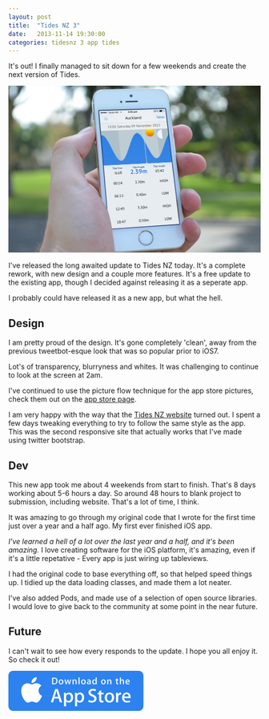 ```yaml
---
layout: post
title:  "Tides NZ 3"
date:   2013-11-14 19:30:00
categories: tidesnz 3 app tides
---
```


It's out! I finally managed to sit down for a few weekends and create the next version of Tides.

![Tides NZ Hand Shot](/img/tides-nz-3-hand.jpg "Tides NZ Hand")

I've released the long awaited update to Tides NZ today. It's a complete rework, with new design and a couple more features. It's a free update to the existing app, though I decided against releasing it as a seperate app.

I probably could have released it as a new app, but what the hell.

## Design
I am pretty proud of the design. It's gone completely 'clean', away from the previous tweetbot-esque look that was so popular prior to iOS7. 

Lot's of transparency, blurryness and whites. It was challenging to continue to look at the screen at 2am.

I've continued to use the picture flow technique for the app store pictures, check them out on the [app store page](https://itunes.apple.com/nz/app/tides-nz/id521561961?mt=8).

I am very happy with the way that the [Tides NZ website](http://tidesapp.co.nz) turned out. I spent a few days tweaking everything to try to follow the same style as the app. This was the second responsive site that actually works that I've made using twitter bootstrap.

## Dev

This new app took me about 4 weekends from start to finish. That's 8 days working about 5-6 hours a day. So around 48 hours to blank project to submission, including website. That's a lot of time, I think.

It was amazing to go through my original code that I wrote for the first time just over a year and a half ago. My first ever finished iOS app.

<em>I've learned a hell of a lot over the last year and a half, and it's been amazing.</em> I love creating software for the iOS platform, it's amazing, even if it's a little repetative - Every app is just wiring up tableviews.

I had the original code to base everything off, so that helped speed things up. I tidied up the data loading classes, and made them a lot neater. 

I've also added Pods, and made use of a selection of open source libraries. I would love to give back to the community at some point in the near future.

## Future

I can't wait to see how every responds to the update. I hope you all enjoy it. So check it out!

[<img src="/img/tides-nz-3-appstore.svg" style="padding-left:auto; padding-right:auto;">](https://itunes.apple.com/nz/app/tides-nz/id521561961?mt=8)
